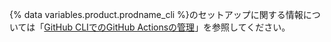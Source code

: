 {% data variables.product.prodname_cli %}のセットアップに関する情報については「[GitHub CLIでのGitHub Actionsの管理](/actions/guides/managing-github-actions-with-github-cli#setting-up-github-cli)」を参照してください。
